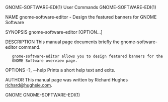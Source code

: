 GNOME-SOFTWARE-EDI(1)           User Commands           GNOME-SOFTWARE-EDI(1)

NAME
       gnome-software-editor - Design the featured banners for GNOME Software

SYNOPSIS
       gnome-software-editor [OPTION...]

DESCRIPTION
       This manual page documents briefly the gnome-software-editor command.

       gnome-software-editor allows you to design featured banners for the
       GNOME Software overview page.

OPTIONS
       -?, --help
           Prints a short help text and exits.

AUTHOR
       This manual page was written by Richard Hughes <richard@hughsie.com>.

GNOME                                                   GNOME-SOFTWARE-EDI(1)
